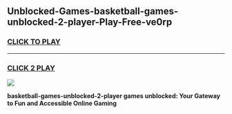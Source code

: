 
## Unblocked-Games-basketball-games-unblocked-2-player-Play-Free-ve0rp
<h3>
<a href="https://premium76.site?title=basketball-games-unblocked-2-player&ref=21A">CLICK TO PLAY</a></h3>
<hr>

<h3>
<a href="https://premium76.site?title=basketball-games-unblocked-2-player&ref=21A">CLICK 2 PLAY</a>
  
</h3>

<a href="https://premium76.site?title=basketball-games-unblocked-2-player&ref=21A"><img src="https://clearcache.store/games.png"></a>


**basketball-games-unblocked-2-player games unblocked: Your Gateway to Fun and Accessible Online Gaming**
